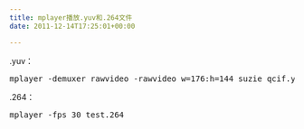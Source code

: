 ```yaml
---
title: mplayer播放.yuv和.264文件
date: 2011-12-14T17:25:01+00:00

---
```

.yuv：

<pre class="brush: bash">mplayer -demuxer rawvideo -rawvideo w=176:h=144 suzie_qcif.yuv
</pre>

.264：

<pre class="brush: bash">mplayer -fps 30 test.264
</pre>

